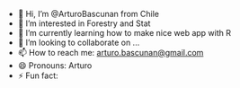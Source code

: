 - 👋 Hi, I’m @ArturoBascunan from Chile
- 👀 I’m interested in Forestry and Stat
- 🌱 I’m currently learning how to make nice web app with R 
- 💞️ I’m looking to collaborate on ...
- 📫 How to reach me: arturo.bascunan@gmail.com
- 😄 Pronouns: Arturo
- ⚡ Fun fact: 

<!---
ArturoBascunan/ArturoBascunan is a ✨ special ✨ repository because its `README.md` (this file) appears on your GitHub profile.
You can click the Preview link to take a look at your changes.
--->
